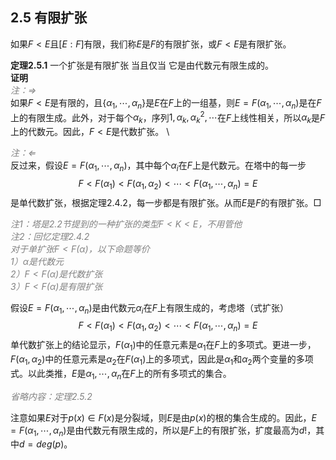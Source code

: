 ## 2.5 有限扩张
如果$F<E$且$[E:F]$有限，我们称$E$是$F$的有限扩张，或$F<E$是有限扩张。

**定理2.5.1** 一个扩张是有限扩张 当且仅当 它是由代数元有限生成的。 \
**证明** \
*<font color="grey">注：$\Rightarrow$</font>* \
如果$F<E$是有限的，且$\{\alpha_1,\cdots,\alpha_n\}$是$E$在$F$上的一组基，则$E=F(\alpha_1,\cdots,\alpha_n)$是在$F$上的有限生成。此外，对于每个$\alpha_k$，序列$1,\alpha_k,\alpha_k^2,\cdots$在$F$上线性相关，所以$\alpha_k$是$F$上的代数元。因此，$F<E$是代数扩张。 \

*<font color="grey">注：$\Leftarrow$</font>* \
反过来，假设$E=F(\alpha_1,\cdots,\alpha_n)$，其中每个$\alpha_i$在$F$上是代数元。在塔中的每一步
$$F< F(\alpha_1)< F(\alpha_1,\alpha_2)<\cdots< F(\alpha_1,\cdots,\alpha_n)=E$$
是单代数扩张，根据定理2.4.2，每一步都是有限扩张。从而$E$是$F$的有限扩张。$\Box$

*<font color="grey">注1：塔是2.2节提到的一种扩张的类型$F<K<E$，不用管他</font>* \
*<font color="grey">注2：回忆定理2.4.2 \
对于单扩张$F<F(\alpha)$，以下命题等价 \
1）$\alpha$是代数元 \
2）$F<F(\alpha)$是代数扩张 \
3）$F<F(\alpha)$是有限扩张</font>*

假设$E=F(\alpha_1,\cdots,\alpha_n)$是由代数元$\alpha_i$在$F$上有限生成的，考虑塔（式扩张）
$$F< F(\alpha_1)< F(\alpha_1,\alpha_2)<\cdots< F(\alpha_1,\cdots,\alpha_n)=E$$
单代数扩张上的结论显示，$F(\alpha_1)$中的任意元素是$\alpha_1$在$F$上的多项式。更进一步，$F(\alpha_1,\alpha_2)$中的任意元素是$\alpha_2$在$F(\alpha_1)$上的多项式，因此是$\alpha_1$和$\alpha_2$两个变量的多项式。以此类推，$E$是$\alpha_1,\cdots,\alpha_n$在$F$上的所有多项式的集合。

*<font color="grey">省略内容：定理2.5.2</font>*

注意如果$E$对于$p(x)\in F(x)$是分裂域，则$E$是由$p(x)$的根的集合生成的。因此，$E=F(\alpha_1,\cdots,\alpha_n)$是由代数元有限生成的，所以是$F$上的有限扩张，扩度最高为$d!$，其中$d=deg(p)$。
